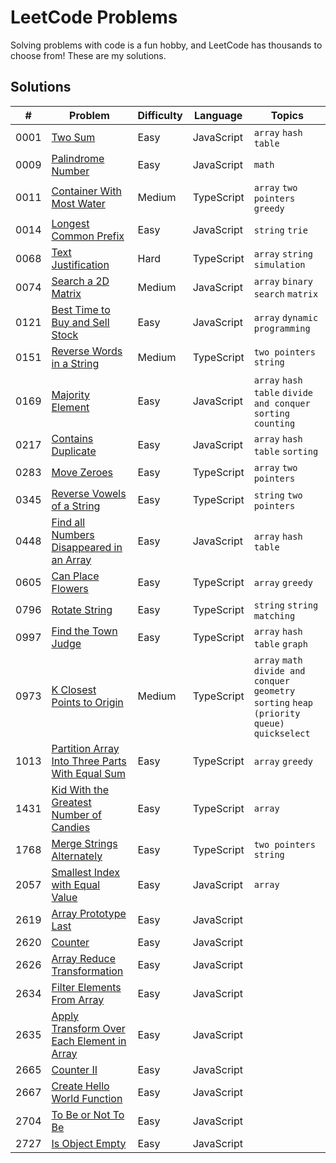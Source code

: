 # LeetCode Problems

Solving problems with code is a fun hobby, and LeetCode has thousands to choose from! These are my solutions.

## Solutions

| # | Problem | Difficulty | Language | Topics |
| - | ------- | ---------- | -------- | ------ |
| 0001 |[Two Sum](https://leetcode.com/problems/two-sum/) | Easy | JavaScript | `array` `hash table` |
| 0009 | [Palindrome Number](https://leetcode.com/problems/palindrome-number/) | Easy | JavaScript | `math` |
| 0011 | [Container With Most Water](https://leetcode.com/problems/container-with-most-water/) | Medium | TypeScript | `array` `two pointers` `greedy` |
| 0014 | [Longest Common Prefix](https://leetcode.com/problems/longest-common-prefix/) | Easy | JavaScript | `string` `trie` |
| 0068 | [Text Justification](https://leetcode.com/problems/text-justification/) | Hard | TypeScript | `array` `string` `simulation` |
| 0074 | [Search a 2D Matrix](https://leetcode.com/problems/search-a-2d-matrix/description/) | Medium | JavaScript | `array` `binary search` `matrix` |
| 0121 | [Best Time to Buy and Sell Stock](https://leetcode.com/problems/best-time-to-buy-and-sell-stock/) | Easy | JavaScript | `array` `dynamic programming` |
| 0151 | [Reverse Words in a String](https://leetcode.com/problems/reverse-words-in-a-string/) | Medium | TypeScript | `two pointers` `string` |
| 0169 | [Majority Element](https://leetcode.com/problems/majority-element/) | Easy | JavaScript | `array` `hash table` `divide and conquer` `sorting` `counting` |
| 0217 | [Contains Duplicate](https://leetcode.com/problems/contains-duplicate/) | Easy | JavaScript | `array` `hash table` `sorting` |
| 0283 | [Move Zeroes](https://leetcode.com/problems/move-zeroes/) | Easy | TypeScript | `array` `two pointers`|
| 0345 | [Reverse Vowels of a String](https://leetcode.com/problems/reverse-vowels-of-a-string/) | Easy | TypeScript | `string` `two pointers` |
| 0448 | [Find all Numbers Disappeared in an Array](https://leetcode.com/problems/find-all-numbers-disappeared-in-an-array/) | Easy | JavaScript | `array` `hash table` |
| 0605 | [Can Place Flowers](https://leetcode.com/problems/can-place-flowers/) | Easy | TypeScript | `array` `greedy` |
| 0796 | [Rotate String](https://leetcode.com/problems/rotate-string/) | Easy | TypeScript | `string` `string matching` |
| 0997 | [Find the Town Judge](https://leetcode.com/problems/find-the-town-judge/) | Easy | TypeScript | `array` `hash table` `graph` |
| 0973 | [K Closest Points to Origin](https://leetcode.com/problems/k-closest-points-to-origin/) | Medium | TypeScript | `array` `math` `divide and conquer` `geometry` `sorting` `heap (priority queue)` `quickselect` |
| 1013 | [Partition Array Into Three Parts With Equal Sum](https://leetcode.com/problems/partition-array-into-three-parts-with-equal-sum/) | Easy | TypeScript | `array` `greedy` |
| 1431 | [Kid With the Greatest Number of Candies](https://leetcode.com/problems/kids-with-the-greatest-number-of-candies) | Easy | TypeScript | `array` |
| 1768 | [Merge Strings Alternately](https://leetcode.com/problems/merge-strings-alternately/) | Easy | TypeScript | `two pointers` `string`|
| 2057 | [Smallest Index with Equal Value](https://leetcode.com/problems/smallest-index-with-equal-value/) | Easy | JavaScript | `array` |
| 2619 | [Array Prototype Last](https://leetcode.com/problems/array-prototype-last/) | Easy | JavaScript ||
| 2620 | [Counter](https://leetcode.com/problems/counter/) | Easy | JavaScript ||
| 2626 | [Array Reduce Transformation](https://leetcode.com/problems/array-reduce-transformation/) | Easy | JavaScript ||
| 2634 | [Filter Elements From Array](https://leetcode.com/problems/filter-elements-from-array/) | Easy | JavaScript ||
| 2635 | [Apply Transform Over Each Element in Array](https://leetcode.com/problems/apply-transform-over-each-element-in-array/) | Easy | JavaScript |
| 2665 | [Counter II](https://leetcode.com/problems/counter-ii/) | Easy | JavaScript ||
| 2667 | [Create Hello World Function](https://leetcode.com/problems/create-hello-world-function/) | Easy | JavaScript | |
| 2704 | [To Be or Not To Be](https://leetcode.com/problems/to-be-or-not-to-be/) | Easy | JavaScript ||
| 2727 | [Is Object Empty](https://leetcode.com/problems/is-object-empty/) | Easy | JavaScript ||

